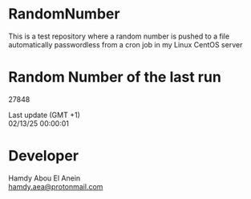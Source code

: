 # RandomNumber    
This is a test repository where a random number is pushed to a file automatically passwordless from a cron job in my Linux CentOS server    
# Random Number of the last run   
27848
      
Last update (GMT +1)    
02/13/25 00:00:01
# Developer    
Hamdy Abou El Anein   
hamdy.aea@protonmail.com
